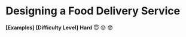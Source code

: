# Designing a Food Delivery Service

**[Examples]**
**[Difficulty Level]**
**Hard** :innocent: :sweat: :fearful:

